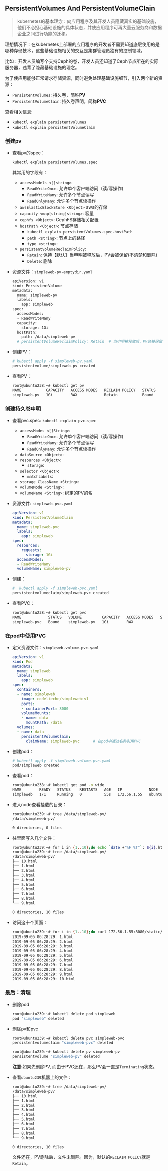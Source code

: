 ## PersistentVolumes And PersistentVolumeClain

>kubernetes的基本理念：向应用程序及其开发人员隐藏真实的基础设施，他们不必担心基础设施的具体状态，并使应用程序可再大量云服务商和数据企业之间进行功能的迁移。

理想情况下：在kubernetes上部署的应用程序的开发者不需要知道底层使用的是哪种存储技术，这些基础设施相关的交互是集群管理员独有的控制领域。

比如：开发人员编写个支持Ceph的卷，开发人员还知道了Ceph节点所在的实际服务器，违背了隐藏基础设施的理念。

为了使应用能够正常请求存储资源，同时避免处理基础设施细节，引入两个新的资源：

- `PersistentVolumes`: 持久卷，简称**PV**
- `PersistentVolumeClain`: 持久卷声明，简称**PVC**

查看相关信息:

- `kubectl explain persistentvolumes`
- `kubectl explain persistentVolumeClaim`



### 创建pv

- 查看pv的spec：

  ```bash
  kubectl explain persistentVolumes.spec
  ```
  其常用的字段有：

  - `accessModels <[]string>`: 
    - `ReadWriteOnce`: 允许单个客户端访问（读/写操作)
    - `ReadWriteMany`: 允许多个节点读写
    - `ReadOnlyMany`: 允许多个节点读操作
  - `awsElasticBlockStore <Object>` aws的存储
  - `capacity <map[string]string>`: 容量
  - `cephfs <Object>`: CephFS存储相关配置
  - `hostPath <Object>`: 节点存储
    - `kubectl explain persistentVolumes.spec.hostPath`
    - `path <string>`: 节点上的路径
    - `type <string>`:
  - `persistentVolumeReclaimPolicy`:
    - `Retain`: 保持【默认】当申明被释放后，PV会被保留(不清楚和删除)
    - `Delete`: 删除

- 资源文件：`simpleweb-pv-emptydir.yaml`

  ```bash
  apiVersion: v1
  kind: PersistentVolume
  metadata:
    name: simpleweb-pv
    labels:
      app: simpleweb
  spec:
    accessModes:
    - ReadWriteMany
    capacity:
      storage: 1Gi
    hostPath:
      path: /data/simpleweb-pv
    # persistentVolumeReclaimPolicy: Retain  # 当申明被释放后，PV会被保留(不清楚和删除)
  ```

- 创建PV：

  ```bash
  # kubectl apply -f simpleweb-pv.yaml
  persistentvolume/simpleweb-pv created
  ```

- 查看PV：

  ```bash
  root@ubuntu238:~# kubectl get pv
  NAME           CAPACITY   ACCESS MODES   RECLAIM POLICY   STATUS   CLAIM                   STORAGECLASS   REASON   AGE
  simpleweb-pv   1Gi        RWX            Retain           Bound    default/simpleweb-pvc                           51s
  ```

### 创建持久卷申明

- 查看pvc.spec: `kubectl explain pvc.spec`

  - `accessModes <[]String>`:  
    - `ReadWriteOnce`: 允许单个客户端访问（读/写操作)
    - `ReadWriteMany`: 允许多个节点读写
    - `ReadOnlyMany`: 允许多个节点读操作
  - `dataSource <Object>`:
  - `resources <Object>`: 
    - `storage`:  
  - `selector <Object>`:
    - `matchLabels`:
  - `storage ClassName <String>`:
  - `volumeMode <String>`:
  - `volumeName <String>`: 绑定的PV的名

- 资源文件: `simpleweb-pvc.yaml`

  ```yaml
  apiVersion: v1
  kind: PersistentVolumeClaim
  metadata:
    name: simpleweb-pvc
    labels:
      app: simpleweb
  spec:
    resources:
      requests:
        storage: 1Gi
    accessModes:
    - ReadWriteMany
    volumeName: simpleweb-pv
  ```

- 创建：

  ```bash
  #  kubectl apply -f simpleweb-pvc.yaml
  persistentvolumeclaim/simpleweb-pvc created
  ```

- 查看PVC：

  ```bash
  root@ubuntu238:~# kubectl get pvc
  NAME            STATUS   VOLUME         CAPACITY   ACCESS MODES   STORAGECLASS   AGE
  simpleweb-pvc   Bound    simpleweb-pv   1Gi        RWX                           2m43s
  ```



### 在pod中使用PVC

- 定义资源文件：`simpleweb-volume-pvc.yaml`

  ```yaml
  apiVersion: v1
  kind: Pod
  metadata:
    name: simpleweb
    labels:
      app: simpleweb
  spec:
    containers:
    - name: simpleweb
      image: codelieche/simpleweb:v1
      ports:
      - containerPort: 8080
      volumeMounts:
      - name: data
        mountPath: /data
    volumes:
    - name: data
      persistentVolumeClaim:
        claimName: simpleweb-pvc      # 在pod中通过名称引用PVC
  ```

- 创建pod：

  ```bash
  # kubectl apply -f simpleweb-volume-pvc.yaml
  pod/simpleweb created
  ```

- 查看pod：

  ```bash
  root@ubuntu238:~# kubectl get pod -o wide
  NAME        READY   STATUS    RESTARTS   AGE   IP            NODE        NOMINATED NODE   READINESS GATES
  simpleweb   1/1     Running   0          55s   172.56.1.55   ubuntu239   <none>           <none>
  ```

- 进入node查看挂载的目录：

  ```bash
  root@ubuntu239:~# tree /data/simpleweb-pv/
  /data/simpleweb-pv/
  
  0 directories, 0 files
  ```

- 往里面写入几个文件：

  ```bash
  root@ubuntu239:~# for i in {1..10};do echo `date +"%F %T"`: ${i}.html > /data/simpleweb-pv/${i}.html;done
  root@ubuntu239:~# tree /data/simpleweb-pv/
  /data/simpleweb-pv/
  ├── 10.html
  ├── 1.html
  ├── 2.html
  ├── 3.html
  ├── 4.html
  ├── 5.html
  ├── 6.html
  ├── 7.html
  ├── 8.html
  └── 9.html
  
  0 directories, 10 files
  ```

- 访问这十个页面：

  ```bash
  root@ubuntu239:~# for i in {1..10};do curl 172.56.1.55:8080/static/${i}.html;done
  2019-09-05 06:28:29: 1.html
  2019-09-05 06:28:29: 2.html
  2019-09-05 06:28:29: 3.html
  2019-09-05 06:28:29: 4.html
  2019-09-05 06:28:29: 5.html
  2019-09-05 06:28:29: 6.html
  2019-09-05 06:28:29: 7.html
  2019-09-05 06:28:29: 8.html
  2019-09-05 06:28:29: 9.html
  2019-09-05 06:28:29: 10.html
  ```



### 最后：清理

- 删除pod

  ```bash
  root@ubuntu239:~# kubectl delete pod simpleweb
  pod "simpleweb" deleted
  ```

- 删除pv和pvc

  ```bash
  root@ubuntu239:~# kubectl delete pvc simpleweb-pvc
  persistentvolumeclaim "simpleweb-pvc" deleted
  
  root@ubuntu239:~# kubectl delete pv simpleweb-pv
  persistentvolume "simpleweb-pv" deleted
  ```

  **注意**:如果先删除PV, 而由于PVC还在，那么PV会一直是`Terminating`状态。

- 查看`ubuntu239`机器上的文件：

  ```bash
  root@ubuntu239:~# tree /data/simpleweb-pv/
  /data/simpleweb-pv/
  ├── 10.html
  ├── 1.html
  ├── 2.html
  ├── 3.html
  ├── 4.html
  ├── 5.html
  ├── 6.html
  ├── 7.html
  ├── 8.html
  └── 9.html
  
  0 directories, 10 files
  ```

  文件还在，PV删除后，文件未删除。因为，默认的`RECLAIM POLICY`就是`Retain`。

  